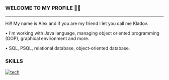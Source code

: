 ### WELCOME TO MY PROFILE 🙌🏼
---------------------------------------------
Hi!! My name is Alex and if you are my friend I let you call me Kladov. 
<p>• I'm working with Java language, managing object oriented programming (OOP), graphical environment and more.</p>
<p>• SQL, PSQL, relational database, object-oriented database.</p>

### SKILLS
[![tech](https://skillicons.dev/icons?i=java,postgres,html,css,js)](https://skillicons.dev)
